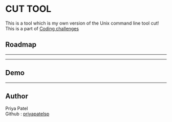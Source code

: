 
# CUT TOOL

This is a tool which is my own version of the Unix command line tool cut! This is a part of <a href="https://codingchallenges.fyi/challenges/challenge-cut/">Coding challenges </a> 


## Roadmap

- ---

- ----


## Demo

------


## Author

Priya Patel <br>
Github : <a href="https://github.com/priyapatelsp">priyapatelsp</a>
